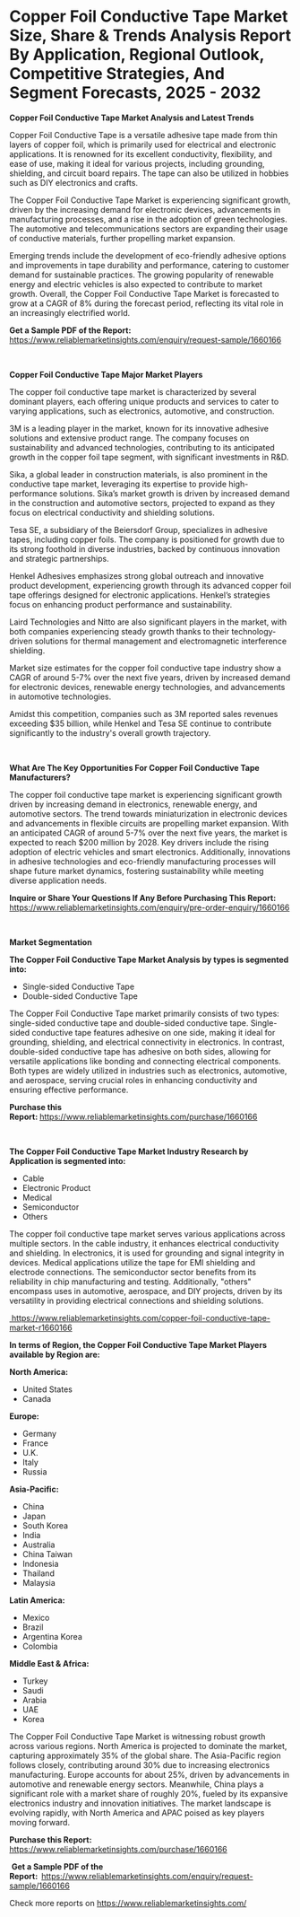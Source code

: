 <p><h1>Copper Foil Conductive Tape Market Size, Share & Trends Analysis Report By Application, Regional Outlook, Competitive Strategies, And Segment Forecasts, 2025 - 2032</h1></p><p><strong>Copper Foil Conductive Tape Market Analysis and Latest Trends</strong></p>
<p><p>Copper Foil Conductive Tape is a versatile adhesive tape made from thin layers of copper foil, which is primarily used for electrical and electronic applications. It is renowned for its excellent conductivity, flexibility, and ease of use, making it ideal for various projects, including grounding, shielding, and circuit board repairs. The tape can also be utilized in hobbies such as DIY electronics and crafts. </p><p>The Copper Foil Conductive Tape Market is experiencing significant growth, driven by the increasing demand for electronic devices, advancements in manufacturing processes, and a rise in the adoption of green technologies. The automotive and telecommunications sectors are expanding their usage of conductive materials, further propelling market expansion. </p><p>Emerging trends include the development of eco-friendly adhesive options and improvements in tape durability and performance, catering to customer demand for sustainable practices. The growing popularity of renewable energy and electric vehicles is also expected to contribute to market growth. Overall, the Copper Foil Conductive Tape Market is forecasted to grow at a CAGR of 8% during the forecast period, reflecting its vital role in an increasingly electrified world.</p></p>
<p><strong>Get a Sample PDF of the Report:&nbsp;</strong> <a href="https://www.reliablemarketinsights.com/enquiry/request-sample/1660166?utm_campaign=2106&utm_medium=2&utm_source=Github&utm_content=ia&utm_term=30012025&utm_id=copper-foil-conductive-tape">https://www.reliablemarketinsights.com/enquiry/request-sample/1660166</a></p>
<p>&nbsp;</p>
<p><strong>Copper Foil Conductive Tape Major Market Players</strong></p>
<p><p>The copper foil conductive tape market is characterized by several dominant players, each offering unique products and services to cater to varying applications, such as electronics, automotive, and construction.</p><p>3M is a leading player in the market, known for its innovative adhesive solutions and extensive product range. The company focuses on sustainability and advanced technologies, contributing to its anticipated growth in the copper foil tape segment, with significant investments in R&D.</p><p>Sika, a global leader in construction materials, is also prominent in the conductive tape market, leveraging its expertise to provide high-performance solutions. Sika’s market growth is driven by increased demand in the construction and automotive sectors, projected to expand as they focus on electrical conductivity and shielding solutions.</p><p>Tesa SE, a subsidiary of the Beiersdorf Group, specializes in adhesive tapes, including copper foils. The company is positioned for growth due to its strong foothold in diverse industries, backed by continuous innovation and strategic partnerships.</p><p>Henkel Adhesives emphasizes strong global outreach and innovative product development, experiencing growth through its advanced copper foil tape offerings designed for electronic applications. Henkel’s strategies focus on enhancing product performance and sustainability.</p><p>Laird Technologies and Nitto are also significant players in the market, with both companies experiencing steady growth thanks to their technology-driven solutions for thermal management and electromagnetic interference shielding.</p><p>Market size estimates for the copper foil conductive tape industry show a CAGR of around 5-7% over the next five years, driven by increased demand for electronic devices, renewable energy technologies, and advancements in automotive technologies.</p><p>Amidst this competition, companies such as 3M reported sales revenues exceeding $35 billion, while Henkel and Tesa SE continue to contribute significantly to the industry's overall growth trajectory.</p></p>
<p>&nbsp;</p>
<p><strong>What Are The Key Opportunities For Copper Foil Conductive Tape Manufacturers?</strong></p>
<p><p>The copper foil conductive tape market is experiencing significant growth driven by increasing demand in electronics, renewable energy, and automotive sectors. The trend towards miniaturization in electronic devices and advancements in flexible circuits are propelling market expansion. With an anticipated CAGR of around 5-7% over the next five years, the market is expected to reach $200 million by 2028. Key drivers include the rising adoption of electric vehicles and smart electronics. Additionally, innovations in adhesive technologies and eco-friendly manufacturing processes will shape future market dynamics, fostering sustainability while meeting diverse application needs.</p></p>
<p><strong>Inquire or Share Your Questions If Any Before Purchasing This Report:</strong> <a href="https://www.reliablemarketinsights.com/enquiry/pre-order-enquiry/1660166?utm_campaign=2106&utm_medium=2&utm_source=Github&utm_content=ia&utm_term=30012025&utm_id=copper-foil-conductive-tape">https://www.reliablemarketinsights.com/enquiry/pre-order-enquiry/1660166</a></p>
<p>&nbsp;</p>
<p><strong>Market Segmentation</strong></p>
<p><strong>The Copper Foil Conductive Tape Market Analysis by types is segmented into:</strong></p>
<p><ul><li>Single-sided Conductive Tape</li><li>Double-sided Conductive Tape</li></ul></p>
<p><p>The Copper Foil Conductive Tape market primarily consists of two types: single-sided conductive tape and double-sided conductive tape. Single-sided conductive tape features adhesive on one side, making it ideal for grounding, shielding, and electrical connectivity in electronics. In contrast, double-sided conductive tape has adhesive on both sides, allowing for versatile applications like bonding and connecting electrical components. Both types are widely utilized in industries such as electronics, automotive, and aerospace, serving crucial roles in enhancing conductivity and ensuring effective performance.</p></p>
<p><strong>Purchase this Report:&nbsp;</strong><a href="https://www.reliablemarketinsights.com/purchase/1660166?utm_campaign=2106&utm_medium=2&utm_source=Github&utm_content=ia&utm_term=30012025&utm_id=copper-foil-conductive-tape">https://www.reliablemarketinsights.com/purchase/1660166</a></p>
<p>&nbsp;</p>
<p><strong>The Copper Foil Conductive Tape Market Industry Research by Application is segmented into:</strong></p>
<p><ul><li>Cable</li><li>Electronic Product</li><li>Medical</li><li>Semiconductor</li><li>Others</li></ul></p>
<p><p>The copper foil conductive tape market serves various applications across multiple sectors. In the cable industry, it enhances electrical conductivity and shielding. In electronics, it is used for grounding and signal integrity in devices. Medical applications utilize the tape for EMI shielding and electrode connections. The semiconductor sector benefits from its reliability in chip manufacturing and testing. Additionally, "others" encompass uses in automotive, aerospace, and DIY projects, driven by its versatility in providing electrical connections and shielding solutions.</p></p>
<p><a href="https://www.reliablemarketinsights.com/copper-foil-conductive-tape-market-r1660166?utm_campaign=2106&utm_medium=2&utm_source=Github&utm_content=ia&utm_term=30012025&utm_id=copper-foil-conductive-tape">&nbsp;https://www.reliablemarketinsights.com/copper-foil-conductive-tape-market-r1660166</a></p>
<p><strong>In terms of Region, the Copper Foil Conductive Tape Market Players available by Region are:</strong></p>
<p>
    <p> <strong> North America: </strong>
        <ul>
            <li>United States</li>
            <li>Canada</li>
        </ul>
        </p> 
    <p> <strong> Europe: </strong>
        <ul>
            <li>Germany</li>
            <li>France</li>
            <li>U.K.</li>
            <li>Italy</li>
            <li>Russia</li>
        </ul>
        </p> 
    <p> <strong> Asia-Pacific: </strong>
        <ul>
            <li>China</li>
            <li>Japan</li>
            <li>South Korea</li>
            <li>India</li>
            <li>Australia</li>
            <li>China Taiwan</li>
            <li>Indonesia</li>
            <li>Thailand</li>
            <li>Malaysia</li>
        </ul>
        </p> 
    <p> <strong> Latin America: </strong>
        <ul>
            <li>Mexico</li>
            <li>Brazil</li>
            <li>Argentina Korea</li>
            <li>Colombia</li>
        </ul>
        </p> 
    <p> <strong> Middle East & Africa: </strong>
        <ul>
            <li>Turkey</li>
            <li>Saudi</li>
            <li>Arabia</li>
            <li>UAE</li>
            <li>Korea</li>
        </ul>
    </p>
    </p>
<p><p>The Copper Foil Conductive Tape Market is witnessing robust growth across various regions. North America is projected to dominate the market, capturing approximately 35% of the global share. The Asia-Pacific region follows closely, contributing around 30% due to increasing electronics manufacturing. Europe accounts for about 25%, driven by advancements in automotive and renewable energy sectors. Meanwhile, China plays a significant role with a market share of roughly 20%, fueled by its expansive electronics industry and innovation initiatives. The market landscape is evolving rapidly, with North America and APAC poised as key players moving forward.</p></p>
<p><strong>Purchase this Report: </strong><a href="https://www.reliablemarketinsights.com/purchase/1660166?utm_campaign=2106&utm_medium=2&utm_source=Github&utm_content=ia&utm_term=30012025&utm_id=copper-foil-conductive-tape">https://www.reliablemarketinsights.com/purchase/1660166</a></p>
<p>&nbsp;<strong>Get a Sample PDF of the Report:&nbsp;&nbsp;</strong><a href="https://www.reliablemarketinsights.com/enquiry/request-sample/1660166?utm_campaign=2106&utm_medium=2&utm_source=Github&utm_content=ia&utm_term=30012025&utm_id=copper-foil-conductive-tape">https://www.reliablemarketinsights.com/enquiry/request-sample/1660166</a></p>
<p><strong></strong></p>
<p>Check more reports on <a href="https://www.reliablemarketinsights.com/?utm_campaign=2106&utm_medium=2&utm_source=Github&utm_content=ia&utm_term=30012025&utm_id=copper-foil-conductive-tape">https://www.reliablemarketinsights.com/</a></p>